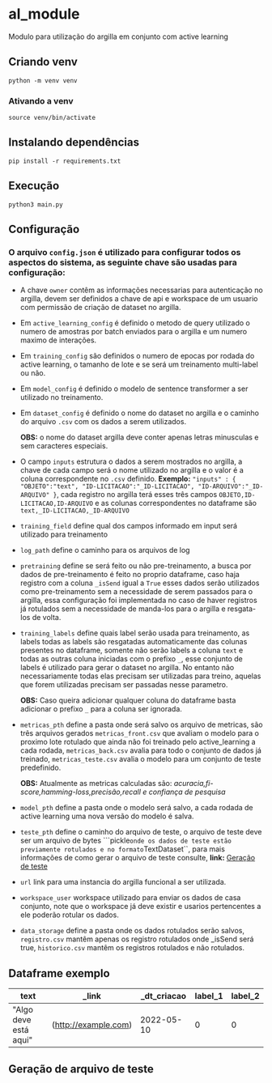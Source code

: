 # al_module
Modulo para utilização do argilla em conjunto com active learning
## Criando venv
``python -m venv venv``
### Ativando a venv
``source venv/bin/activate``

## Instalando dependências
``pip install -r requirements.txt``

## Execução
``python3 main.py``

## Configuração

### O arquivo ``config.json`` é utilizado para configurar todos os aspectos do sistema, as seguinte chave são usadas para configuração:
- A chave ``owner`` contêm as informações necessarias para autenticação no argilla, devem ser definidos a chave de api e workspace de um usuario com permissão de criação de dataset no argilla.
- Em ``active_learning_config`` é definido o metodo de query utilizado o numero de amostras por batch enviados para o argilla e um numero maximo de interações.
- Em ``training_config`` são definidos o numero de epocas por rodada do active learning, o tamanho de lote e se será um treinamento multi-label ou não.
- Em ``model_config`` é definido o modelo de sentence transformer a ser utilizado no treinamento.
- Em ``dataset_config`` é definido o nome do dataset no argilla e o caminho do arquivo ``.csv`` com os dados a serem utilizados.
  
  **OBS:** o nome do dataset argilla deve conter apenas letras minusculas e sem caracteres especiais.
- O campo ``inputs`` estrutura o dados a serem mostrados no argilla, a chave de cada campo será o nome utilizado no argilla e o valor é a coluna correspondente no ``.csv`` definido. **Exemplo:** ``"inputs" : {
        "OBJETO":"text",
        "ID-LICITACAO":"_ID-LICITACAO",
        "ID-ARQUIVO":"_ID-ARQUIVO"
    }``, cada registro no argilla terá esses três campos ``OBJETO,ID-LICITACAO,ID-ARQUIVO`` e as colunas correspondentes no dataframe são ``text,_ID-LICITACAO,_ID-ARQUIVO``
- ``training_field`` define qual dos campos informado em input será utilizado para treinamento
- ``log_path`` define o caminho para os arquivos de log
- ``pretraining`` define se será feito ou não pre-treinamento, a busca por dados de pre-treinamento é feito no proprio dataframe, caso haja registro com a coluna ``_isSend`` igual a ``True`` esses dados serão utilizados como pre-treinamento sem a necessidade de serem passados para o argilla, essa configuração foi implementada no caso de haver registros já rotulados sem a necessidade de manda-los para o argilla e resgata-los de volta.
- ``training_labels`` define quais label serão usada para treinamento, as labels todas as labels são resgatadas automaticamente das colunas presentes no dataframe, somente não serão labels a coluna ``text`` e todas as outras coluna iniciadas com o prefixo ``_``, esse conjunto de labels é utilizado para gerar o dataset no argilla. No entanto não necessariamente todas elas precisam ser utilizadas para treino, aquelas que forem utilizadas precisam ser passadas nesse parametro.

  **OBS:** Caso queira adicionar qualquer coluna do dataframe basta adicionar o prefixo ``_`` para a coluna ser ignorada.

- ``metricas_pth`` define a pasta onde será salvo os arquivo de metricas, são três arquivos gerados ``metricas_front.csv`` que avaliam o modelo para o proximo lote rotulado que ainda não foi treinado pelo active_learning a cada rodada, ``metricas_back.csv`` avalia para todo o conjunto de dados já treinado, ``metricas_teste.csv`` avalia o modelo para um conjunto de teste predefinido.
  
  **OBS:** Atualmente as metricas calculadas são: *acuracia,fi-score,hamming-loss,precisão,recall e confiança de pesquisa*

- ``model_pth`` define a pasta onde o modelo será salvo, a cada rodada de active learning uma nova versão do modelo é salva.
- ``teste_pth`` define o caminho do arquivo de teste, o arquivo de teste deve ser um arquivo de bytes ```pickle`` onde os dados de teste estão previamente rotulados e no formato ``TextDataset``, para mais informações de como gerar o arquivo de teste consulte, **link:** 
 [Geração de teste](https://github.com/LordWaif/al_module/edit/main/README.md#gera%C3%A7%C3%A3o-de-arquivo-de-teste)
- ``url`` link para uma instancia do argilla funcional a ser utilizada.
- ``workspace_user`` workspace utilizado para enviar os dados de casa conjunto, note que o workspace já deve existir e usarios pertencentes a ele poderão rotular os dados.
- ``data_storage`` define a pasta onde os dados rotulados serão salvos, ``registro.csv`` mantêm apenas os registro rotulados onde _isSend será true, ``historico.csv`` mantêm os registros rotulados e não rotulados.

## Dataframe exemplo

text|_link|_dt_criacao|label_1|label_2
----|-----|-----------|-------|-------
"Algo deve está aqui" | (http://example.com) |2022-05-10| 0 | 0

## Geração de arquivo de teste
